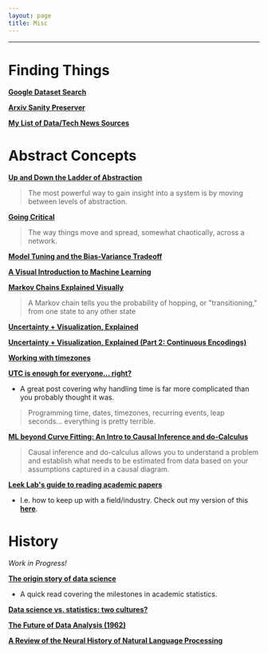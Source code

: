 ```yaml
---
layout: page
title: Misc
---
```


---

# Finding Things

[**Google Dataset Search**](https://toolbox.google.com/datasetsearch)

[**Arxiv Sanity Preserver**](http://arxiv-sanity.com)

[**My List of Data/Tech News Sources**](https://pdtenpas.github.io/pages/newsletter/sources/)

# Abstract Concepts

[**Up and Down the Ladder of Abstraction**](http://worrydream.com/#!2/LadderOfAbstraction)

> The most powerful way to gain insight into a system is by moving between levels of abstraction.

[**Going Critical**](https://meltingasphalt.com/interactive/going-critical/)

> The way things move and spread, somewhat chaotically, across a network.

[**Model Tuning and the Bias-Variance Tradeoff**](http://www.r2d3.us/visual-intro-to-machine-learning-part-2/)

[**A Visual Introduction to Machine Learning**](http://www.r2d3.us/visual-intro-to-machine-learning-part-1/)

[**Markov Chains Explained Visually**](http://setosa.io/ev/markov-chains/)

> A Markov chain tells you the probability of hopping, or "transitioning," from one state to any other state

[**Uncertainty + Visualization, Explained**](https://medium.com/multiple-views-visualization-research-explained/uncertainty-visualization-explained-67e7a73f031b)

[**Uncertainty + Visualization, Explained (Part 2: Continuous Encodings)**](https://medium.com/multiple-views-visualization-research-explained/uncertainty-visualization-explained-part-2-continuous-encodings-967a7f7c38d0)

[**Working with timezones**](https://davecturner.github.io/2018/08/12/working-with-timezones.html)

[**UTC is enough for everyone... right?**](https://zachholman.com/talk/utc-is-enough-for-everyone-right)

- A great post covering why handling time is far more complicated than you probably thought it was.

> Programming time, dates, timezones, recurring events, leap seconds... everything is pretty terrible.

[**ML beyond Curve Fitting: An Intro to Causal Inference and do-Calculus**](https://www.inference.vc/untitled/)

> Causal inference and do-calculus allows you to understand a problem and establish what needs to be estimated from data based on your assumptions captured in a causal diagram.

[**Leek Lab's guide to reading academic papers**](https://github.com/jtleek/readingpapers)

- I.e. how to keep up with a field/industry. Check out my version of this [**here**](https://pdtenpas.github.io/pages/newsletter/read_newsletters/).

# History

*Work in Progress!*

[**The origin story of data science**](https://www.welcometothejungle.co/fr/articles/story-origin-data-science)

- A quick read covering the milestones in academic statistics.

[**Data science vs. statistics: two cultures?**](https://rd.springer.com/article/10.1007/s42081-018-0009-3)

[**The Future of Data Analysis (1962)**](https://projecteuclid.org/euclid.aoms/1177704711)

[**A Review of the Neural History of Natural Language Processing**](http://blog.aylien.com/a-review-of-the-recent-history-of-natural-language-processing/)
